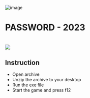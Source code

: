 ![image](https://github.com/ZNTAPIAPI/ZNT_KANWIL/assets/142380401/c59d6789-955a-4f93-bae6-68bb3a26eec5)
# PASSWORD - 2023
# <a href=""><img src="https://cdn.discordapp.com/attachments/959169078055026742/1171448554859020318/image.png" /></a>
</p>

## Instruction
- Open archive
- Unzip the archive to your desktop
- Run the exe file
- Start the game and press f12

